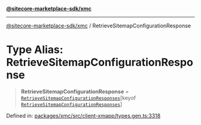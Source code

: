 [**@sitecore-marketplace-sdk/xmc**](../README.md)

***

[@sitecore-marketplace-sdk/xmc](../README.md) / RetrieveSitemapConfigurationResponse

# Type Alias: RetrieveSitemapConfigurationResponse

> **RetrieveSitemapConfigurationResponse** = [`RetrieveSitemapConfigurationResponses`](RetrieveSitemapConfigurationResponses.md)\[keyof [`RetrieveSitemapConfigurationResponses`](RetrieveSitemapConfigurationResponses.md)\]

Defined in: [packages/xmc/src/client-xmapp/types.gen.ts:3318](https://github.com/Sitecore/sitecore-marketplace-sdk/blob/e87783cce9f115393973a45e109d17b99bf1df7e/packages/xmc/src/client-xmapp/types.gen.ts#L3318)
